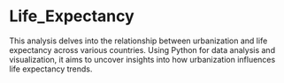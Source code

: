 # Life_Expectancy
This analysis delves into the relationship between urbanization and life expectancy across various countries. Using Python for data analysis and visualization, it aims to uncover insights into how urbanization influences life expectancy trends.
